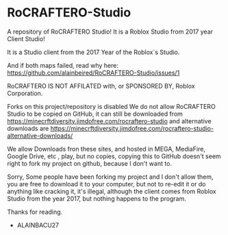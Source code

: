 # RoCRAFTERO-Studio
A repository of RoCRAFTERO Studio! It is a Roblox Studio  from 2017 year Client Studio!


It is a Studio client from the 2017 Year of the Roblox`s Studio.

And if both maps failed, read why here: https://github.com/alainbeired/RoCRAFTERO-Studio/issues/1

RoCRAFTERO IS NOT AFFILATED with, or SPONSORED BY, Roblox Corporation.


Forks on this project/repository is disabled We do not allow RoCRAFTERO Studio to be copied on GitHub, it can still be downloaded from https://minecrftdiversity.jimdofree.com/rocraftero-studio and alternative downloads are https://minecrftdiversity.jimdofree.com/rocraftero-studio-alternative-downloads/

We allow Downloads fron these sites, and hosted in MEGA, MediaFire, Google Drive, etc , play, but no copies, copying this to GitHub doesn't seem right to fork my project on github, because I don't want to.



Sorry, Some people have been forking my project and I don't allow them, you are free to download it to your computer, but not to re-edit it or do anything like cracking it, it's illegal, although the client comes from Roblox Studio from the year 2017, but nothing happens to the program.


Thanks for reading.


- ALAINBACU27
